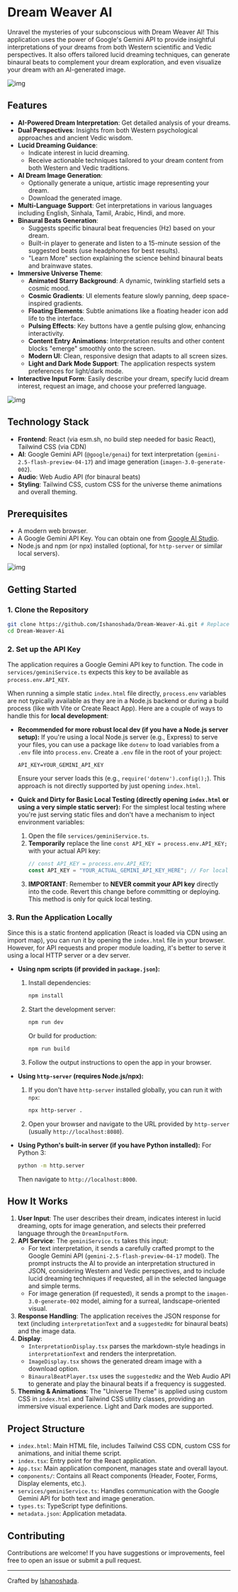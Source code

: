 # Dream Weaver AI

Unravel the mysteries of your subconscious with Dream Weaver AI! This application uses the power of Google's Gemini API to provide insightful interpretations of your dreams from both Western scientific and Vedic perspectives. It also offers tailored lucid dreaming techniques, can generate binaural beats to complement your dream exploration, and even visualize your dream with an AI-generated image.

![img](/imgs/1.png)

## Features

*   **AI-Powered Dream Interpretation**: Get detailed analysis of your dreams.
*   **Dual Perspectives**: Insights from both Western psychological approaches and ancient Vedic wisdom.
*   **Lucid Dreaming Guidance**:
    *   Indicate interest in lucid dreaming.
    *   Receive actionable techniques tailored to your dream content from both Western and Vedic traditions.
*   **AI Dream Image Generation**:
    *   Optionally generate a unique, artistic image representing your dream.
    *   Download the generated image.
*   **Multi-Language Support**: Get interpretations in various languages including English, Sinhala, Tamil, Arabic, Hindi, and more.
*   **Binaural Beats Generation**:
    *   Suggests specific binaural beat frequencies (Hz) based on your dream.
    *   Built-in player to generate and listen to a 15-minute session of the suggested beats (use headphones for best results).
    *   "Learn More" section explaining the science behind binaural beats and brainwave states.
*   **Immersive Universe Theme**:
    *   **Animated Starry Background**: A dynamic, twinkling starfield sets a cosmic mood.
    *   **Cosmic Gradients**: UI elements feature slowly panning, deep space-inspired gradients.
    *   **Floating Elements**: Subtle animations like a floating header icon add life to the interface.
    *   **Pulsing Effects**: Key buttons have a gentle pulsing glow, enhancing interactivity.
    *   **Content Entry Animations**: Interpretation results and other content blocks "emerge" smoothly onto the screen.
    *   **Modern UI**: Clean, responsive design that adapts to all screen sizes.
    *   **Light and Dark Mode Support**: The application respects system preferences for light/dark mode.
*   **Interactive Input Form**: Easily describe your dream, specify lucid dream interest, request an image, and choose your preferred language.

![img](/imgs/2.png)

## Technology Stack

*   **Frontend**: React (via esm.sh, no build step needed for basic React), Tailwind CSS (via CDN)
*   **AI**: Google Gemini API (`@google/genai`) for text interpretation (`gemini-2.5-flash-preview-04-17`) and image generation (`imagen-3.0-generate-002`).
*   **Audio**: Web Audio API (for binaural beats)
*   **Styling**: Tailwind CSS, custom CSS for the universe theme animations and overall theming.

## Prerequisites

*   A modern web browser.
*   A Google Gemini API Key. You can obtain one from [Google AI Studio](https://aistudio.google.com/app/apikey).
*   Node.js and npm (or npx) installed (optional, for `http-server` or similar local servers).

![img](/imgs/3.png)

## Getting Started

### 1. Clone the Repository

```bash
git clone https://github.com/Ishanoshada/Dream-Weaver-Ai.git # Replace with your actual repo URL if different
cd Dream-Weaver-Ai
```

### 2. Set up the API Key

The application requires a Google Gemini API key to function. The code in `services/geminiService.ts` expects this key to be available as `process.env.API_KEY`.

When running a simple static `index.html` file directly, `process.env` variables are not typically available as they are in a Node.js backend or during a build process (like with Vite or Create React App). Here are a couple of ways to handle this for **local development**:

*   **Recommended for more robust local dev (if you have a Node.js server setup):**
    If you're using a local Node.js server (e.g., Express) to serve your files, you can use a package like `dotenv` to load variables from a `.env` file into `process.env`. Create a `.env` file in the root of your project:
    ```
    API_KEY=YOUR_GEMINI_API_KEY
    ```
    Ensure your server loads this (e.g., `require('dotenv').config();`). This approach is not directly supported by just opening `index.html`.

*   **Quick and Dirty for Basic Local Testing (directly opening `index.html` or using a very simple static server):**
    For the simplest local testing where you're just serving static files and don't have a mechanism to inject environment variables:
    1.  Open the file `services/geminiService.ts`.
    2.  **Temporarily** replace the line `const API_KEY = process.env.API_KEY;` with your actual API key:
        ```javascript
        // const API_KEY = process.env.API_KEY;
        const API_KEY = "YOUR_ACTUAL_GEMINI_API_KEY_HERE"; // For local testing ONLY
        ```
    3.  **IMPORTANT**: Remember to **NEVER commit your API key** directly into the code. Revert this change before committing or deploying. This method is only for quick local testing.

### 3. Run the Application Locally

Since this is a static frontend application (React is loaded via CDN using an import map), you can run it by opening the `index.html` file in your browser. However, for API requests and proper module loading, it's better to serve it using a local HTTP server or a dev server.

*   **Using npm scripts (if provided in `package.json`):**
    1.  Install dependencies:
        ```bash
        npm install
        ```
    2.  Start the development server:
        ```bash
        npm run dev
        ```
        Or build for production:
        ```bash
        npm run build
        ```
    3.  Follow the output instructions to open the app in your browser.

*   **Using `http-server` (requires Node.js/npx):**
    1.  If you don't have `http-server` installed globally, you can run it with `npx`:
        ```bash
        npx http-server .
        ```
    2.  Open your browser and navigate to the URL provided by `http-server` (usually `http://localhost:8080`).

*   **Using Python's built-in server (if you have Python installed):**
    For Python 3:
    ```bash
    python -m http.server
    ```
    Then navigate to `http://localhost:8000`.

## How It Works

1.  **User Input**: The user describes their dream, indicates interest in lucid dreaming, opts for image generation, and selects their preferred language through the `DreamInputForm`.
2.  **API Service**: The `geminiService.ts` takes this input:
    *   For text interpretation, it sends a carefully crafted prompt to the Google Gemini API (`gemini-2.5-flash-preview-04-17` model). The prompt instructs the AI to provide an interpretation structured in JSON, considering Western and Vedic perspectives, and to include lucid dreaming techniques if requested, all in the selected language and simple terms.
    *   For image generation (if requested), it sends a prompt to the `imagen-3.0-generate-002` model, aiming for a surreal, landscape-oriented visual.
3.  **Response Handling**: The application receives the JSON response for text (including `interpretationText` and a `suggestedHz` for binaural beats) and the image data.
4.  **Display**:
    *   `InterpretationDisplay.tsx` parses the markdown-style headings in `interpretationText` and renders the interpretation.
    *   `ImageDisplay.tsx` shows the generated dream image with a download option.
    *   `BinauralBeatPlayer.tsx` uses the `suggestedHz` and the Web Audio API to generate and play the binaural beats if a frequency is suggested.
5.  **Theming & Animations**: The "Universe Theme" is applied using custom CSS in `index.html` and Tailwind CSS utility classes, providing an immersive visual experience. Light and Dark modes are supported.

## Project Structure

*   `index.html`: Main HTML file, includes Tailwind CSS CDN, custom CSS for animations, and initial theme script.
*   `index.tsx`: Entry point for the React application.
*   `App.tsx`: Main application component, manages state and overall layout.
*   `components/`: Contains all React components (Header, Footer, Forms, Display elements, etc.).
*   `services/geminiService.ts`: Handles communication with the Google Gemini API for both text and image generation.
*   `types.ts`: TypeScript type definitions.
*   `metadata.json`: Application metadata.

## Contributing

Contributions are welcome! If you have suggestions or improvements, feel free to open an issue or submit a pull request.

---

Crafted by [Ishanoshada](https://github.com/Ishanoshada/).